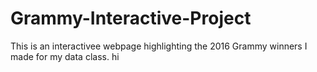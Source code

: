 # Grammy-Interactive-Project
This is an interactivee webpage highlighting the 2016 Grammy winners I made for my data class. 
hi
